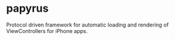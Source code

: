 papyrus
=======

Protocol driven framework for automatic loading and rendering of ViewControllers for iPhone apps.